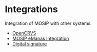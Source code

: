 # Integrations

Integration of MOSIP with other systems.

* [OpenCRVS](../mosip-opencrvs-integration.md)
* [MOSIP eManas Integration](mosip-emanas-integration.md)
* [Digital signature](digital-signature.md)
